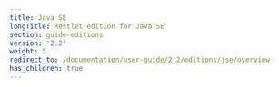 ```yaml
---
title: Java SE
longTitle: Restlet edition for Java SE
section: guide-editions
version: '2.2'
weight: 5
redirect_to: /documentation/user-guide/2.2/editions/jse/overview
has_children: true
---
```

